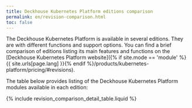 ```yaml
---
title: Deckhouse Kubernetes Platform editions comparison
permalink: en/revision-comparison.html
toc: false
---
```


The Deckhouse Kubernetes Platform is available in several editions. They are with different functions and support options. You can find a brief comparison of editions listing its main features and functions on the [Deckhouse Kubernetes Platform website]({% if site.mode == 'module' %}{{ site.urls[page.lang] }}{% endif %}/products/kubernetes-platform/pricing/#revisions).

The table below provides listing of the Deckhouse Kubernetes Platform modules available in each edition:

{% include revision_comparison_detail_table.liquid %}
